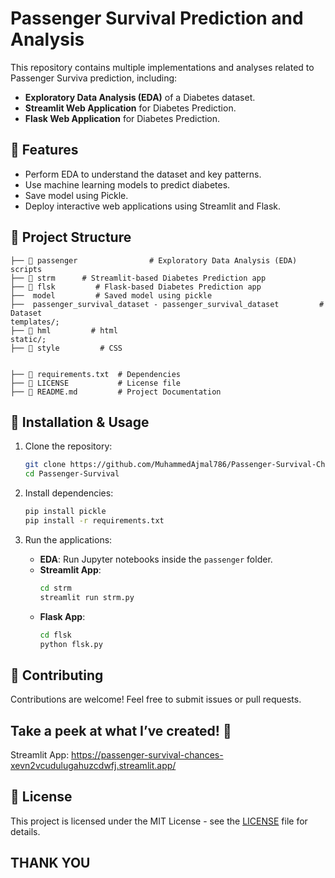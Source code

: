 # Passenger Survival Prediction and Analysis

This repository contains multiple implementations and analyses related to Passenger Surviva prediction, including:

- **Exploratory Data Analysis (EDA)** of a Diabetes dataset.
- **Streamlit Web Application** for Diabetes Prediction.
- **Flask Web Application** for Diabetes Prediction.

## 📌 Features
- Perform EDA to understand the dataset and key patterns.
- Use machine learning models to predict diabetes.
- Save model using Pickle.
- Deploy interactive web applications using Streamlit and Flask.

## 📂 Project Structure
```
├── 📂 passenger                # Exploratory Data Analysis (EDA) scripts
├── 📂 strm      # Streamlit-based Diabetes Prediction app
├── 📂 flsk         # Flask-based Diabetes Prediction app
├──  model         # Saved model using pickle
├──  passenger_survival_dataset - passenger_survival_dataset         # Dataset
templates/;
├── 📂 hml         # html
static/;
├── 📂 style         # CSS


├── 📜 requirements.txt  # Dependencies
├── 📜 LICENSE           # License file
├── 📜 README.md         # Project Documentation
```

## 🚀 Installation & Usage

1. Clone the repository:
   ```bash
   git clone https://github.com/MuhammedAjmal786/Passenger-Survival-Chances.git
   cd Passenger-Survival
   ```

2. Install dependencies:
   ```bash
   pip install pickle
   pip install -r requirements.txt
   ```

3. Run the applications:
   - **EDA**: Run Jupyter notebooks inside the `passenger` folder.
   - **Streamlit App**:
     ```bash
     cd strm
     streamlit run strm.py
     ```
   - **Flask App**:
     ```bash
     cd flsk
     python flsk.py
     ```

## 🤝 Contributing
Contributions are welcome! Feel free to submit issues or pull requests.

## Take a peek at what I’ve created! 👀
Streamlit App: https://passenger-survival-chances-xevn2vcudulugahuzcdwfj.streamlit.app/

## 📜 License
This project is licensed under the MIT License - see the [LICENSE](LICENSE) file for details.

## **THANK YOU**
